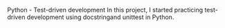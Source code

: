 Python - Test-driven development
In this project, I started practicing test-driven development using docstringand unittest in Python.
